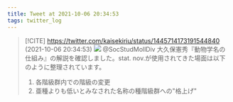 ```yaml
---
title: Tweet at 2021-10-06 20:34:53
tags: twitter_log
---
```


> [!CITE] https://twitter.com/kaisekiriu/status/1445714173191544840 (2021-10-06 20:34:53)
> ![](https://twitter.com/kaisekiriu/status/1445714173191544840)
> @SocStudMollDiv 大久保憲秀『動物学名の仕組み』の解説を確認しました。stat. nov.が使用されてきた場面は以下のように整理されています。
> 1. 各階級群内での階級の変更
> 2. 亜種よりも低いとみなされた名称の種階級群への"格上げ"
